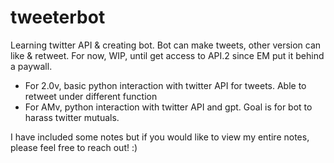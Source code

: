 # tweeterbot
Learning twitter API &amp; creating bot. Bot can make tweets, other version can like & retweet. For now, WIP, until get access to API.2 since EM put it behind a paywall.

- For 2.0v, basic python interaction with twitter API for tweets. Able to retweet under different function
- For AMv, python interaction with twitter API and gpt. Goal is for bot to harass twitter mutuals. 

I have included some notes but if you would like to view my entire notes, please feel free to reach out! :) 

